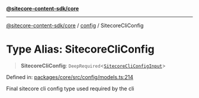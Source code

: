 [**@sitecore-content-sdk/core**](../../README.md)

***

[@sitecore-content-sdk/core](../../README.md) / [config](../README.md) / SitecoreCliConfig

# Type Alias: SitecoreCliConfig

> **SitecoreCliConfig**: `DeepRequired`\<[`SitecoreCliConfigInput`](SitecoreCliConfigInput.md)\>

Defined in: [packages/core/src/config/models.ts:214](https://github.com/Sitecore/xmc-jss-dev/blob/24bfb351cb3f21ca109885aec5c8f4d4d5e46084/packages/core/src/config/models.ts#L214)

Final sitecore cli config type used required by the cli
